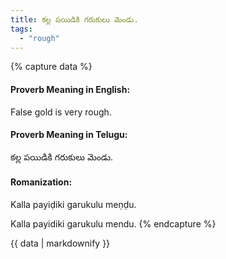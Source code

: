 ```yaml
---
title: కల్ల పయిడికి గరుకులు మెండు.
tags:
  - "rough"
---
```


{% capture data %}
#### Proverb Meaning in English:
False gold is very rough.

#### Proverb Meaning in Telugu:
కల్ల పయిడికి గరుకులు మెండు.

#### Romanization:
Kalla payiḍiki garukulu meṇḍu.

Kalla payidiki garukulu mendu.
{% endcapture %}

{{ data | markdownify }}

